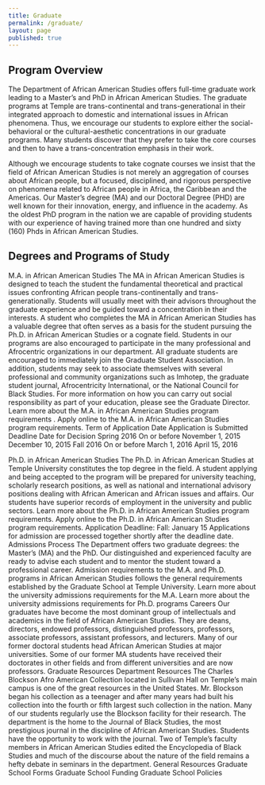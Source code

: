 ```yaml
---
title: Graduate
permalink: /graduate/
layout: page
published: true
---
```


## Program Overview

The Department of African American Studies offers full-time graduate work leading to a Master’s and PhD in African American Studies.  The graduate programs at Temple are trans-continental and trans-generational in their integrated approach to domestic and international issues in African phenomena. Thus, we encourage our students to explore either the social-behavioral or the cultural-aesthetic concentrations in our graduate programs. Many students discover that they prefer to take the core courses and then to have a trans-concentration emphasis in their work.

Although we encourage students to take cognate courses we insist that the field of African American Studies is not merely an aggregation of courses about African people, but a focused, disciplined, and rigorous perspective on phenomena related to African people in Africa, the Caribbean and the Americas. Our Master’s degree (MA) and our Doctoral Degree (PHD) are well known for their innovation, energy, and influence in the academy. As the oldest PhD program in the nation we are capable of providing students with our experience of having trained more than one hundred and sixty (160) Phds in African American Studies.

## Degrees and Programs of Study

M.A. in African American Studies
The MA in African American Studies is designed to teach the student the fundamental theoretical and practical issues confronting African people trans-continentally and trans-generationally. Students will usually meet with their advisors throughout the graduate experience and be guided toward a concentration in their interests. A student who completes the MA in African American Studies has a valuable degree that often serves as a basis for the student pursuing the Ph.D. in African American Studies or a cognate field. 
Students in our programs are also encouraged to participate in the many professional and Afrocentric organizations in our department. All graduate students are encouraged to immediately join the Graduate Student Association. In addition, students may seek to associate themselves with several professional and community organizations such as Imhotep, the graduate student journal, Afrocentricity International, or the National Council for Black Studies.  For more information on how you can carry out social responsibility as part of your education, please see the Graduate Director.
Learn more about the M.A. in African American Studies program requirements . Apply online  to the M.A. in African American Studies program requirements.
Term of Application	Date Application is Submitted	Deadline Date for Decision
Spring 2016	On or before November 1, 2015	December 10, 2015
Fall 2016	On or before March 1, 2016	April 15, 2016
 
Ph.D. in African American Studies
The Ph.D. in African American Studies at Temple University constitutes the top degree in the field. A student applying and being accepted to the program will be prepared for university teaching, scholarly research positions, as well as national and international advisory positions dealing with African American and African issues and affairs. Our students have superior records of employment in the university and public sectors.
Learn more about the Ph.D. in African American Studies program requirements.  Apply online  to the Ph.D. in African American Studies program requirements.
Application Deadline:
Fall: January 15
Applications for admission are processed together shortly after the deadline date.
Admissions Process
The Department offers two graduate degrees: the Master’s (MA) and the PhD. Our distinguished and experienced faculty are ready to advise each student and to mentor the student toward a professional career. Admission requirements to the M.A. and Ph.D. programs in African American Studies follows the general requirements established by the Graduate School at Temple University.
Learn more about the university admissions requirements for the M.A.  Learn more about the university admissions requirements for Ph.D. programs
Careers
Our graduates have become the most dominant group of intellectuals and academics in the field of African American Studies. They are deans, directors, endowed professors, distinguished professors, professors, associate professors, assistant professors, and lecturers. Many of our former doctoral students head African American Studies at major universities. Some of our former MA students have received their doctorates in other fields and from different universities and are now professors.
Graduate Resources
Department Resources
The Charles Blockson Afro American Collection located in Sullivan Hall on Temple’s main campus is one of the great resources in the United States. Mr. Blockson began his collection as a teenager and after many years had built his collection into the fourth or fifth largest such collection in the nation. Many of our students regularly use the Blockson facility for their research.
The department is the home to the Journal of Black Studies, the most prestigious journal in the discipline of African American Studies. Students have the opportunity to work with the journal. Two of Temple’s faculty members in African American Studies edited the Encyclopedia of Black Studies and much of the discourse about the nature of the field remains a hefty debate in seminars in the department.
General Resources
Graduate School Forms
Graduate School Funding
Graduate School Policies